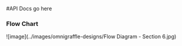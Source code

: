 #API Docs go here

### Flow Chart

![image](../images/omnigraffle-designs/Flow Diagram - Section 6.jpg)